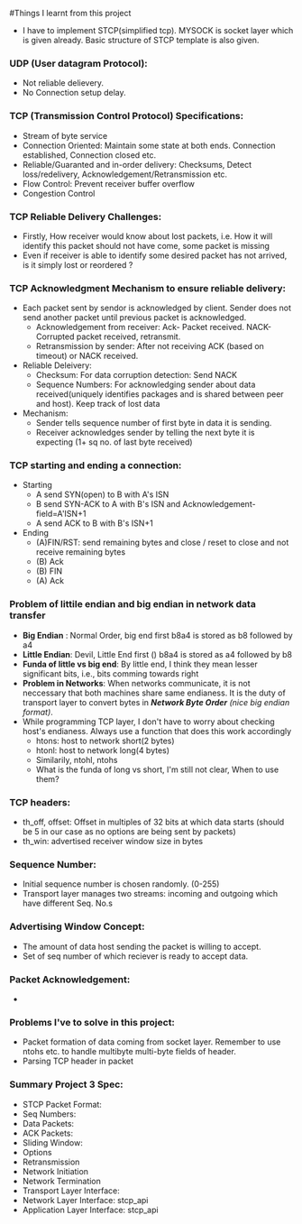 #Things I learnt from this project

- I have to implement STCP(simplified tcp). MYSOCK is socket layer which is given already. Basic structure of STCP template is also given. 

### UDP (User datagram Protocol):
- Not reliable delievery. 
- No Connection setup delay.

### TCP (Transmission Control Protocol) Specifications:
- Stream of byte service
- Connection Oriented: Maintain some state at both ends. Connection established, Connection closed etc.
- Reliable/Guaranted and in-order delivery: Checksums, Detect loss/redelivery, Acknowledgement/Retransmission etc.
- Flow Control: Prevent receiver buffer overflow 
- Congestion Control 

### TCP Reliable Delivery Challenges: 
- Firstly, How receiver would know about lost packets, i.e. How it will identify this packet should not have come, some packet is missing
- Even if receiver is able to identify some desired packet has not arrived, is it simply lost or reordered ?

### TCP Acknowledgment Mechanism to ensure reliable delivery: 
- Each packet sent by sendor is acknowledged by client. Sender does not send another packet until previous packet is acknowledged. 
	- Acknowledgement from receiver: Ack- Packet received. NACK- Corrupted packet received, retransmit. 
	- Retransmission by sender: After not receiving ACK (based on timeout) or NACK received.
- Reliable Deleivery: 
	- Checksum: For data corruption detection: Send NACK
	- Sequence Numbers: For acknowledging sender about data received(uniquely identifies packages and is shared between peer and host).  Keep track of lost data
- Mechanism: 
	- Sender tells sequence number of first byte in data it is sending.
	- Receiver acknowledges sender by telling the next byte it is expecting (1+ sq no. of last byte received)

### TCP starting and ending a connection: 
- Starting 
	- A send SYN(open) to B with A's ISN
	- B send SYN-ACK to A with B's ISN and Acknowledgement-field=A'ISN+1
	- A send ACK to B with B's ISN+1
- Ending
	- (A)FIN/RST: send remaining bytes and close / reset to close and not receive remaining bytes
	- (B) Ack
	- (B) FIN
	- (A) Ack

### Problem of littile endian and big endian in network data transfer

- **Big Endian** : Normal Order, big end first b8a4 is stored as b8 followed by a4
- **Little Endian**: Devil, Little End first () b8a4 is stored as a4 followed by b8
- **Funda of little vs big end**: By little end, I think they mean lesser significant bits, i.e., bits comming towards right 
- **Problem in Networks**: When networks communicate, it is not neccessary that both machines share same endianess. It is the duty of transport layer to convert bytes in ***Network Byte Order*** *(nice big endian format)*. 
- While programming TCP layer, I don't have to worry about checking host's endianess. Always use a function that does this work accordingly
	- htons: host to network short(2 bytes)
	- htonl: host to network long(4 bytes)
	- Similarily, ntohl, ntohs
	- What is the funda of long vs short, I'm still not clear, When to use them?

### TCP headers:
- th\_off, offset: Offset in multiples of 32 bits at which data starts (should be 5 in our case as no options are being sent by packets) 
- th\_win:  advertised receiver window size in bytes

### Sequence Number: 
- Initial sequence number is chosen randomly. (0-255) 
- Transport layer manages two streams: incoming and outgoing which have different Seq. No.s 

### Advertising Window Concept:
- The amount of data host sending the packet is willing to accept.
- Set of seq number of which reciever is ready to accept data.

### Packet Acknowledgement: 
- 

### Problems I've to solve in this project:
- Packet formation of data coming from socket layer. Remember to use ntohs etc. to handle multibyte multi-byte fields of header.
- Parsing TCP header in packet

### Summary Project 3 Spec:
- STCP Packet Format: 
- Seq Numbers: 
- Data Packets: 
- ACK Packets: 
- Sliding Window: 
- Options 
- Retransmission 
- Network Initiation
- Network Termination 
- Transport Layer Interface:  
- Network Layer Interface: stcp\_api
- Application Layer Interface: stcp\_api

